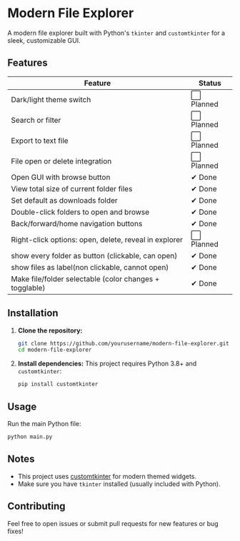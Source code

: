 # Modern File Explorer

A modern file explorer built with Python's `tkinter` and `customtkinter` for a sleek, customizable GUI.

## Features

| Feature                                                 | Status     |
| ------------------------------------------------------- | ---------- |
| Dark/light theme switch                                 | ⬜ Planned |
| Search or filter                                        | ⬜ Planned |
| Export to text file                                     | ⬜ Planned |
| File open or delete integration                         | ⬜ Planned |
| Open GUI with browse button                             | ✔ Done     |
| View total size of current folder files                 | ✔ Done     |
| Set default as downloads folder                         | ✔ Done     |
| Double-click folders to open and browse                 | ✔ Done     |
| Back/forward/home navigation buttons                    | ✔ Done     |
| Right-click options: open, delete, reveal in explorer   | ⬜ Planned |
| show every folder as button (clickable, can open)       | ✔ Done     |
| show files as label(non clickable, cannot open)         | ✔ Done     |
| Make file/folder selectable (color changes + togglable) | ✔ Done     |

## Installation

1. **Clone the repository:**

   ```sh
   git clone https://github.com/yourusername/modern-file-explorer.git
   cd modern-file-explorer
   ```

2. **Install dependencies:**
   This project requires Python 3.8+ and `customtkinter`:
   ```sh
   pip install customtkinter
   ```

## Usage

Run the main Python file:

```sh
python main.py
```

## Notes

- This project uses [customtkinter](https://github.com/TomSchimansky/CustomTkinter) for modern themed widgets.
- Make sure you have `tkinter` installed (usually included with Python).

## Contributing

Feel free to open issues or submit pull requests for new features or bug fixes!

